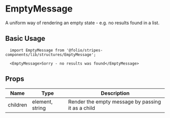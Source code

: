 # EmptyMessage
A uniform way of rendering an empty state - e.g. no results found in a list.

## Basic Usage
```
  import EmptyMessage from '@folio/stripes-components/lib/structures/EmptyMessage';

  <EmptyMessage>Sorry - no results was found</EmptyMessage>
```

## Props
Name | Type | Description
-- | -- | --
children | element, string | Render the empty message by passing it as a child
